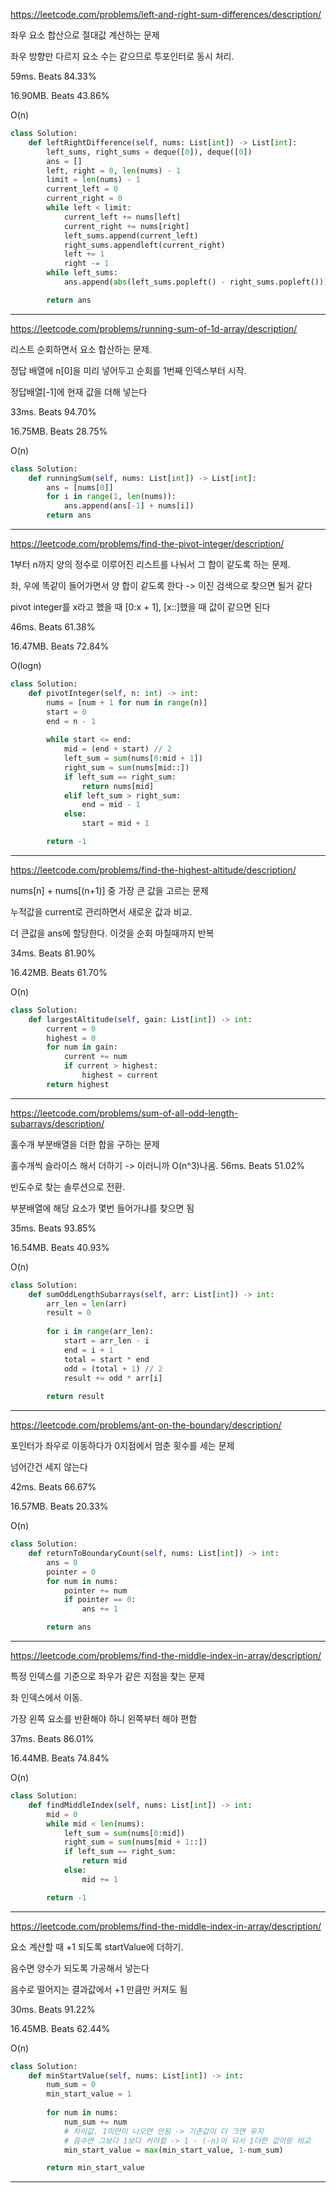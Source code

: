 https://leetcode.com/problems/left-and-right-sum-differences/description/

좌우 요소 합산으로 절대값 계산하는 문제

좌우 방향만 다르지 요소 수는 같으므로 투포인터로 동시 처리.

59ms. Beats 84.33%

16.90MB. Beats 43.86%

O(n)

```python
class Solution:
    def leftRightDifference(self, nums: List[int]) -> List[int]:
        left_sums, right_sums = deque([0]), deque([0])
        ans = []
        left, right = 0, len(nums) - 1
        limit = len(nums) - 1
        current_left = 0
        current_right = 0
        while left < limit:
            current_left += nums[left]
            current_right += nums[right]
            left_sums.append(current_left)
            right_sums.appendleft(current_right)
            left += 1
            right -= 1
        while left_sums:
            ans.append(abs(left_sums.popleft() - right_sums.popleft()))

        return ans
```
---

https://leetcode.com/problems/running-sum-of-1d-array/description/

리스트 순회하면서 요소 합산하는 문제.

정답 배열에 n[0]을 미리 넣어두고 순회를 1번째 인덱스부터 시작.

정답배열[-1]에 현재 값을 더해 넣는다

33ms. Beats 94.70%

16.75MB. Beats 28.75%

O(n)

```python
class Solution:
    def runningSum(self, nums: List[int]) -> List[int]:
        ans = [nums[0]]
        for i in range(1, len(nums)):
            ans.append(ans[-1] + nums[i])
        return ans
```
---

https://leetcode.com/problems/find-the-pivot-integer/description/

1부터 n까지 양의 정수로 이루어진 리스트를 나눠서 그 합이 같도록 하는 문제.

좌, 우에 똑같이 들어가면서 양 합이 같도록 한다 -> 이진 검색으로 찾으면 될거 같다

pivot integer를 x라고 했을 때 [0:x + 1], [x::]했을 때 값이 같으면 된다

46ms. Beats 61.38%

16.47MB. Beats 72.84%

O(logn)

```python
class Solution:
    def pivotInteger(self, n: int) -> int:
        nums = [num + 1 for num in range(n)]
        start = 0
        end = n - 1
        
        while start <= end:
            mid = (end + start) // 2
            left_sum = sum(nums[0:mid + 1])
            right_sum = sum(nums[mid::])
            if left_sum == right_sum:
                return nums[mid]
            elif left_sum > right_sum:
                end = mid - 1
            else:
                start = mid + 1

        return -1
```
---

https://leetcode.com/problems/find-the-highest-altitude/description/

nums[n] + nums[(n+1)] 중 가장 큰 값을 고르는 문제

누적값을 current로 관리하면서 새로운 값과 비교.

더 큰값을 ans에 할당한다. 이것을 순회 마칠때까지 반복

34ms. Beats 81.90%

16.42MB. Beats 61.70%

O(n)

```python
class Solution:
    def largestAltitude(self, gain: List[int]) -> int:
        current = 0
        highest = 0
        for num in gain:
            current += num
            if current > highest:
                highest = current
        return highest
```
---


https://leetcode.com/problems/sum-of-all-odd-length-subarrays/description/

홀수개 부분배열을 더한 합을 구하는 문제

홀수개씩 슬라이스 해서 더하기 -> 이러니까 O(n^3)나옴. 56ms. Beats 51.02%

빈도수로 찾는 솔루션으로 전환.

부분배열에 해당 요소가 몇번 들어가냐를 찾으면 됨

35ms. Beats 93.85%

16.54MB. Beats 40.93%

O(n)

```python
class Solution:
    def sumOddLengthSubarrays(self, arr: List[int]) -> int:
        arr_len = len(arr)
        result = 0
        
        for i in range(arr_len):
            start = arr_len - i
            end = i + 1
            total = start * end
            odd = (total + 1) // 2
            result += odd * arr[i]
        
        return result
```
---
https://leetcode.com/problems/ant-on-the-boundary/description/

포인터가 좌우로 이동하다가 0지점에서 멈춘 횟수를 세는 문제

넘어간건 세지 않는다

42ms. Beats 66.67%

16.57MB. Beats 20.33%

O(n)

```python
class Solution:
    def returnToBoundaryCount(self, nums: List[int]) -> int:
        ans = 0
        pointer = 0
        for num in nums:
            pointer += num
            if pointer == 0:
                ans += 1

        return ans
```
---

https://leetcode.com/problems/find-the-middle-index-in-array/description/

특정 인덱스를 기준으로 좌우가 같은 지점을 찾는 문제

좌 인덱스에서 이동.

가장 왼쪽 요소를 반환해야 하니 왼쪽부터 해야 편함

37ms. Beats 86.01%

16.44MB. Beats 74.84%

O(n)

```python
class Solution:
    def findMiddleIndex(self, nums: List[int]) -> int:
        mid = 0
        while mid < len(nums):
            left_sum = sum(nums[0:mid])
            right_sum = sum(nums[mid + 1::])
            if left_sum == right_sum:
                return mid
            else:
                mid += 1

        return -1
```
---

https://leetcode.com/problems/find-the-middle-index-in-array/description/

요소 계산할 때 +1 되도록 startValue에 더하기.

음수면 양수가 되도록 가공해서 넣는다

음수로 떨어지는 결과값에서 +1 만큼만 커져도 됨

30ms. Beats 91.22%

16.45MB. Beats 62.44%

O(n)

```python
class Solution:
    def minStartValue(self, nums: List[int]) -> int:
        num_sum = 0
        min_start_value = 1
        
        for num in nums:
            num_sum += num
            # 차이값. 1미만이 나오면 안됨 -> 기존값이 더 크면 유지
            # 음수면 그보다 1보다 커야함 -> 1 - (-n)이 되서 1더한 값이랑 비교
            min_start_value = max(min_start_value, 1-num_sum)

        return min_start_value
```
---
